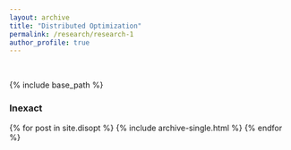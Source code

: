 ```yaml
---
layout: archive
title: "Distributed Optimization"
permalink: /research/research-1
author_profile: true
---
```


<p>&nbsp;</p>

{% include base_path %}

### Inexact 

{% for post in site.disopt %}
  {% include archive-single.html %}
{% endfor %}

